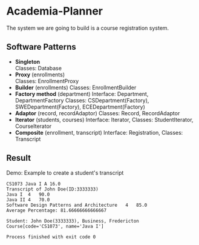 # Academia-Planner
The system we are going to build is a course registration system.  
## Software Patterns
- **Singleton**  
Classes: Database
- **Proxy** (enrollments)  
Classes: EnrollmentProxy
- **Builder** (enrollments)
Classes: EnrollmentBuilder
- **Factory method** (department)
Interface: Department, DepartmentFactory Classes: CSDepartment(Factory), SWEDepartment(Factory), ECEDepartment(Factory)
- **Adaptor** (record, recordAdaptor)
Classes: Record, RecordAdaptor
- **Iterator** (students, courses)
Interface: Iterator, Classes: StudentIterator, CourseIterator
- **Composite** (enrollment, transcript)
Interface: Registration, Classes: Transcript
## Result
Demo: Example to create a student's transcript
```
CS1073 Java I A 16.0  
Transcript of John Doe(ID:3333333)  
Java I	4	90.0  
Java II	4	70.0  
Software Design Patterns and Architecture	4	85.0  
Average Percentage: 81.66666666666667  

Student: John Doe(3333333), Business, Fredericton  
Course[code='CS1073', name='Java I']  
  
Process finished with exit code 0  
```

